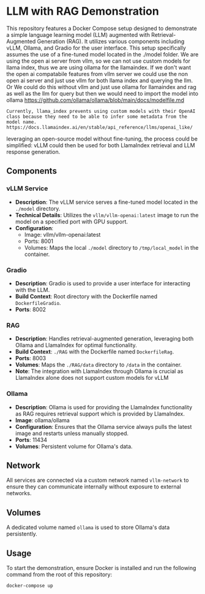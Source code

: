 # LLM with RAG Demonstration

This repository features a Docker Compose setup designed to demonstrate a simple language learning model (LLM) augmented with Retrieval-Augmented Generation (RAG). It utilizes various components including vLLM, Ollama, and Gradio for the user interface. This setup specifically assumes the use of a fine-tuned model located in the ./model folder. We are using the open ai server from vllm, so we can not use custom models for llama index, thus we are using ollama for the llamaindex. If we don't want the open ai compatabile features from vllm server we could use the non open ai server and just use vllm for both llama index and querying the llm. Or We could do this without vllm and just use ollama for llamaindex and rag as well as the llm for query but then we would need to import the model into ollama 
https://github.com/ollama/ollama/blob/main/docs/modelfile.md
```If 
Currently, llama_index prevents using custom models with their OpenAI class because they need to be able to infer some metadata from the model name.
https://docs.llamaindex.ai/en/stable/api_reference/llms/openai_like/
```
leveraging an open-source model without fine-tuning, the process could be simplified: vLLM could then be used for both LlamaIndex retrieval and LLM response generation.

## Components

### vLLM Service
- **Description**: The vLLM service serves a fine-tuned model located in the `./model` directory.
- **Technical Details**: Utilizes the `vllm/vllm-openai:latest` image to run the model on a specified port with GPU support.
- **Configuration**:
  - Image: vllm/vllm-openai:latest
  - Ports: 8001
  - Volumes: Maps the local `./model` directory to `/tmp/local_model` in the container.

### Gradio
- **Description**: Gradio is used to provide a user interface for interacting with the LLM.
- **Build Context**: Root directory with the Dockerfile named `DockerfileGradio`.
- **Ports**: 8002

### RAG
- **Description**: Handles retrieval-augmented generation, leveraging both Ollama and LlamaIndex for optimal functionality.
- **Build Context**: `./RAG` with the Dockerfile named `DockerfileRag`.
- **Ports**: 8003
- **Volumes**: Maps the `./RAG/data` directory to `/data` in the container.
- **Note**: The integration with LlamaIndex through Ollama is crucial as LlamaIndex alone does not support custom models for vLLM 

### Ollama
- **Description**: Ollama is used for providing the LlamaIndex functionality as RAG requires retrieval support which is provided by LlamaIndex.
- **Image**: ollama/ollama
- **Configuration**: Ensures that the Ollama service always pulls the latest image and restarts unless manually stopped.
- **Ports**: 11434
- **Volumes**: Persistent volume for Ollama's data.

## Network
All services are connected via a custom network named `vllm-network` to ensure they can communicate internally without exposure to external networks.

## Volumes
A dedicated volume named `ollama` is used to store Ollama's data persistently.

## Usage
To start the demonstration, ensure Docker is installed and run the following command from the root of this repository:
```bash
docker-compose up
```



